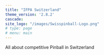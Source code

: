 ```yaml
---
title: "IFPA Switzerland"
theme_version: '2.8.2'
cascade:
site_logo: "/images/Swisspinball-Logo.png"
# type: page
# menu: main
---
```

All about competitive Pinball in Switzerland
